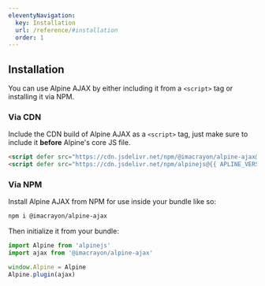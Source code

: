 ```yaml
---
eleventyNavigation:
  key: Installation
  url: /reference/#installation
  order: 1
---
```


## Installation

You can use Alpine AJAX by either including it from a `<script>` tag or installing it via NPM.

### Via CDN

Include the CDN build of Alpine AJAX as a `<script>` tag, just make sure to include it **before** Alpine's core JS file.

```html
<script defer src="https://cdn.jsdelivr.net/npm/@imacrayon/alpine-ajax@{{ APLINE_AJAX_VERSION }}/dist/cdn.min.js"></script>
<script defer src="https://cdn.jsdelivr.net/npm/alpinejs@{{ APLINE_VERSION }}/dist/cdn.min.js"></script>
```

### Via NPM

Install Alpine AJAX from NPM for use inside your bundle like so:

```bash
npm i @imacrayon/alpine-ajax
```

Then initialize it from your bundle:

```js
import Alpine from 'alpinejs'
import ajax from '@imacrayon/alpine-ajax'

window.Alpine = Alpine
Alpine.plugin(ajax)
```
